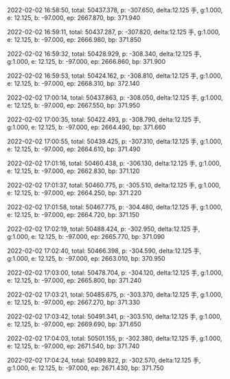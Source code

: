 2022-02-02 16:58:50, total: 50437.378, p: -307.650, delta:12.125 手, g:1.000, e: 12.125, b: -97.000, ep: 2667.870, bp: 371.940

2022-02-02 16:59:11, total: 50437.287, p: -307.820, delta:12.125 手, g:1.000, e: 12.125, b: -97.000, ep: 2666.980, bp: 371.850

2022-02-02 16:59:32, total: 50428.929, p: -308.340, delta:12.125 手, g:1.000, e: 12.125, b: -97.000, ep: 2666.860, bp: 371.900

2022-02-02 16:59:53, total: 50424.162, p: -308.810, delta:12.125 手, g:1.000, e: 12.125, b: -97.000, ep: 2668.310, bp: 372.140

2022-02-02 17:00:14, total: 50437.863, p: -308.050, delta:12.125 手, g:1.000, e: 12.125, b: -97.000, ep: 2667.550, bp: 371.950

2022-02-02 17:00:35, total: 50422.493, p: -308.790, delta:12.125 手, g:1.000, e: 12.125, b: -97.000, ep: 2664.490, bp: 371.660

2022-02-02 17:00:55, total: 50439.425, p: -307.310, delta:12.125 手, g:1.000, e: 12.125, b: -97.000, ep: 2664.610, bp: 371.490

2022-02-02 17:01:16, total: 50460.438, p: -306.130, delta:12.125 手, g:1.000, e: 12.125, b: -97.000, ep: 2662.830, bp: 371.120

2022-02-02 17:01:37, total: 50460.775, p: -305.510, delta:12.125 手, g:1.000, e: 12.125, b: -97.000, ep: 2664.250, bp: 371.220

2022-02-02 17:01:58, total: 50467.775, p: -304.480, delta:12.125 手, g:1.000, e: 12.125, b: -97.000, ep: 2664.720, bp: 371.150

2022-02-02 17:02:19, total: 50488.424, p: -302.950, delta:12.125 手, g:1.000, e: 12.125, b: -97.000, ep: 2665.770, bp: 371.090

2022-02-02 17:02:40, total: 50466.398, p: -304.590, delta:12.125 手, g:1.000, e: 12.125, b: -97.000, ep: 2663.010, bp: 370.950

2022-02-02 17:03:00, total: 50478.704, p: -304.120, delta:12.125 手, g:1.000, e: 12.125, b: -97.000, ep: 2665.800, bp: 371.240

2022-02-02 17:03:21, total: 50485.675, p: -303.370, delta:12.125 手, g:1.000, e: 12.125, b: -97.000, ep: 2667.270, bp: 371.330

2022-02-02 17:03:42, total: 50491.341, p: -303.510, delta:12.125 手, g:1.000, e: 12.125, b: -97.000, ep: 2669.690, bp: 371.650

2022-02-02 17:04:03, total: 50501.155, p: -302.380, delta:12.125 手, g:1.000, e: 12.125, b: -97.000, ep: 2671.540, bp: 371.740

2022-02-02 17:04:24, total: 50499.822, p: -302.570, delta:12.125 手, g:1.000, e: 12.125, b: -97.000, ep: 2671.430, bp: 371.750